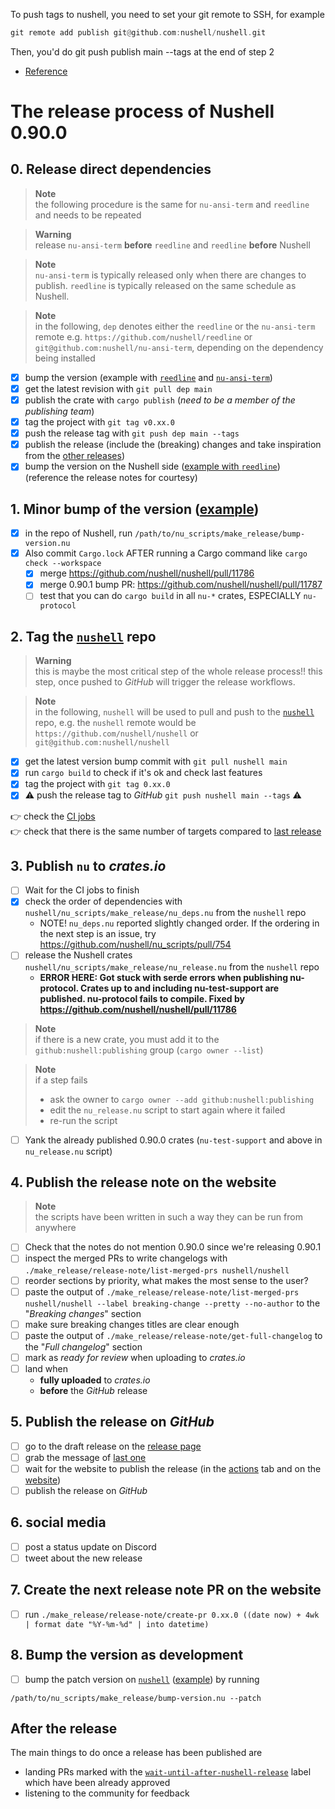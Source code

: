 
To push tags to nushell, you need to set your git remote to SSH, for example

```rust
git remote add publish git@github.com:nushell/nushell.git
```

Then, you'd do git push publish main --tags at the end of step 2

* [Reference](https://hackmd.io/LIKj-derSki6dmtVDwopFA?view)

# The release process of Nushell 0.90.0
## 0. Release direct dependencies
> **Note**  
> the following procedure is the same for `nu-ansi-term` and `reedline` and needs to be repeated

> **Warning**  
> release `nu-ansi-term` **before** `reedline` and `reedline` **before** Nushell

> **Note**  
> `nu-ansi-term` is typically released only when there are changes to publish.
> `reedline` is typically released on the same schedule as Nushell.

> **Note**  
> in the following, `dep` denotes either the `reedline` or the `nu-ansi-term` remote
> e.g. `https://github.com/nushell/reedline` or `git@github.com:nushell/nu-ansi-term`,
> depending on the dependency being installed

- [x] bump the version (example with [`reedline`][reedline bump example] and [`nu-ansi-term`][nu-ansi-term bump example])
- [x] get the latest revision with `git pull dep main`
- [x] publish the crate with `cargo publish` (*need to be a member of the publishing team*)
- [x] tag the project with `git tag v0.xx.0`
- [x] push the release tag with `git push dep main --tags`
- [x] publish the release (include the (breaking) changes and take inspiration from the [other releases](https://github.com/nushell/reedline/releases))
- [x] bump the version on the Nushell side ([example with `reedline`][reedline pin example]) (reference the release notes for courtesy)

## 1. Minor bump of the version ([example][nushell bump example])
- [x] in the repo of Nushell, run `/path/to/nu_scripts/make_release/bump-version.nu`
- [x] Also commit `Cargo.lock` AFTER running a Cargo command like `cargo check --workspace`
    - [x] merge https://github.com/nushell/nushell/pull/11786
    - [x] merge 0.90.1 bump PR: https://github.com/nushell/nushell/pull/11787
    - [ ] test that you can do `cargo build` in all `nu-*` crates, ESPECIALLY `nu-protocol`

## 2. Tag the [`nushell`] repo
> **Warning**  
> this is maybe the most critical step of the whole release process!!
> this step, once pushed to *GitHub* will trigger the release workflows.

> **Note**  
> in the following, `nushell` will be used to pull and push to the [`nushell`] repo,
> e.g. the `nushell` remote would be `https://github.com/nushell/nushell` or `git@github.com:nushell/nushell`

- [x] get the latest version bump commit with `git pull nushell main`
- [x] run `cargo build` to check if it's ok and check last features
- [x] tag the project with `git tag 0.xx.0`
- [x] :warning: push the release tag to *GitHub* `git push nushell main --tags` :warning:

:point_right: check the [CI jobs](https://github.com/nushell/nushell/actions)  
:point_right: check that there is the same number of targets compared to [last release](https://github.com/nushell/nushell/releases/latest)

## 3. Publish `nu` to *crates.io*
- [ ] Wait for the CI jobs to finish
- [x] check the order of dependencies with `nushell/nu_scripts/make_release/nu_deps.nu` from the `nushell` repo
    - NOTE! `nu_deps.nu` reported slightly changed order. If the ordering in the next step is an issue, try https://github.com/nushell/nu_scripts/pull/754
- [ ] release the Nushell crates `nushell/nu_scripts/make_release/nu_release.nu` from the `nushell` repo
    - **ERROR HERE: Got stuck with serde errors when publishing nu-protocol. Crates up to and including nu-test-support are published. nu-protocol fails to compile. Fixed by https://github.com/nushell/nushell/pull/11786**

> **Note**  
> if there is a new crate, you must add it to the `github:nushell:publishing` group (`cargo owner --list`)

> **Note**  
> if a step fails
> - ask the owner to `cargo owner --add github:nushell:publishing`
> - edit the `nu_release.nu` script to start again where it failed
> - re-run the script

- [ ] Yank the already published 0.90.0 crates (`nu-test-support` and above in `nu_release.nu` script)

## 4. Publish the release note on the website
> **Note**  
> the scripts have been written in such a way they can be run from anywhere

- [ ] Check that the notes do not mention 0.90.0 since we're releasing 0.90.1
- [ ] inspect the merged PRs to write changelogs with `./make_release/release-note/list-merged-prs nushell/nushell`
- [ ] reorder sections by priority, what makes the most sense to the user?
- [ ] paste the output of  `./make_release/release-note/list-merged-prs nushell/nushell --label breaking-change --pretty --no-author` to the "*Breaking changes*" section
- [ ] make sure breaking changes titles are clear enough
- [ ] paste the output of `./make_release/release-note/get-full-changelog` to the "*Full changelog*" section
- [ ] mark as *ready for review* when uploading to *crates.io*
- [ ] land when
    - **fully uploaded** to *crates.io*
    - **before** the *GitHub* release

## 5. Publish the release on *GitHub*
- [ ] go to the draft release on the [release page](https://github.com/nushell/nushell/releases)
- [ ] grab the message of [last one](https://github.com/nushell/nushell/releases/latest)
- [ ] wait for the website to publish the release (in the [actions](https://github.com/nushell/nushell.github.io/actions) tab and on the [website](https://www.nushell.sh/blog/))
- [ ] publish the release on *GitHub*

## 6. social media
- [ ] post a status update on Discord
- [ ] tweet about the new release

## 7. Create the next release note PR on the website
- [ ] run `./make_release/release-note/create-pr 0.xx.0 ((date now) + 4wk | format date "%Y-%m-%d" | into datetime)`

## 8. Bump the version as development
- [ ] bump the patch version on [`nushell`] ([example][nushell dev example]) by running
```nushell
/path/to/nu_scripts/make_release/bump-version.nu --patch
```

## After the release
The main things to do once a release has been published are
- landing PRs marked with the [`wait-until-after-nushell-release`](https://github.com/nushell/nushell/labels/wait-until-after-nushell-release) label which have been already approved
- listening to the community for feedback


[reedline bump example]: https://github.com/nushell/reedline/pull/596/files
[nu-ansi-term bump example]: https://github.com/nushell/nu-ansi-term/pull/45/files
[reedline pin example]: https://github.com/nushell/nushell/pull/9532
[nushell bump example]: https://github.com/nushell/nushell/pull/9530/files
[nushell dev example]: https://github.com/nushell/nushell/pull/9543

[`nushell`]: https://github.com/nushell/nushell
[`reedline`]: https://github.com/nushell/reedline
[`nu-ansi-term`]: https://github.com/nushell/nu-ansi-term
